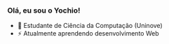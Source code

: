 ### Olá, eu sou o Yochio! 

- 📖 Estudante de Ciência da Computação (Uninove) 
- ⚡ Atualmente aprendendo desenvolvimento Web


<!--
**iTzMoonStar/iTzMoonStar** is a ✨ _special_ ✨ repository because its `README.md` (this file) appears on your GitHub profile.

Here are some ideas to get you started:

- 🔭 I’m currently working on ...
- 🌱 I’m currently learning ...
- 👯 I’m looking to collaborate on ...
- 🤔 I’m looking for help with ...
- 💬 Ask me about ...
- 📫 How to reach me: ...
- 😄 Pronouns: ...
- ⚡ Fun fact: ...
-->
